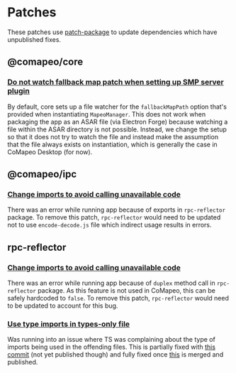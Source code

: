 # Patches

These patches use [patch-package](https://github.com/ds300/patch-package) to update dependencies which have unpublished
fixes.

## @comapeo/core

### [Do not watch fallback map patch when setting up SMP server plugin](./@comapeo+core+2.1.0+001+fix-smp-fallback-map-setup.patch)

By default, core sets up a file watcher for the `fallbackMapPath` option that's provided when instantiating `MapeoManager`. This does not work when packaging the app as an ASAR file (via Electron Forge) because watching a file within the ASAR directory is not possible. Instead, we change the setup so that it does not try to watch the file and instead make the assumption that the file always exists on instantiation, which is generally the case in CoMapeo Desktop (for now).

## @comapeo/ipc

### [Change imports to avoid calling unavailable code](./@comapeo+ipc+2.1.0+001+fix-client-server-import.patch)

There was an error while running app because of exports in `rpc-reflector` package. To remove this patch, `rpc-reflector` would need to be updated not to use `encode-decode.js` file which indirect usage results in errors.

## rpc-reflector

### [Change imports to avoid calling unavailable code](./rpc-reflector+1.3.11+001+fix-client-duplex.patch)

There was an error while running app because of `duplex` method call in `rpc-reflector` package.
As this feature is not used in CoMapeo, this can be safely hardcoded to `false`. To remove this patch, `rpc-reflector` would need to be updated to account for this bug.

### [Use type imports in types-only file](./rpc-reflector+1.3.11+002+fix-verbatim-module-syntax-issues.patch)

Was running into an issue where TS was complaining about the type of imports being used in the offending files. This is partially fixed with [this commit](https://github.com/digidem/rpc-reflector/commit/e7c1becbc6fa7c9c1345b99ca20fc3331dc756af) (not yet published though) and fully fixed once [this](https://github.com/digidem/rpc-reflector/pull/22) is merged and published.
